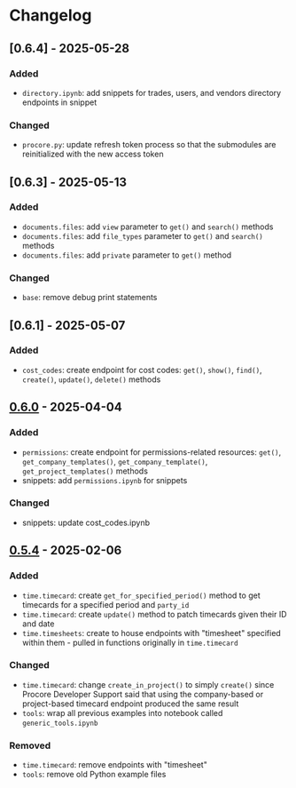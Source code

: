 # Changelog

## [0.6.4] - 2025-05-28

### Added
* `directory.ipynb`: add snippets for trades, users, and vendors directory endpoints in snippet

### Changed
* `procore.py`: update refresh token process so that the submodules are reinitialized with the new access token

## [0.6.3] - 2025-05-13

### Added
* `documents.files`: add `view` parameter to `get()` and `search()` methods
* `documents.files`: add `file_types` parameter to `get()` and `search()` methods
* `documents.files`: add `private` parameter to `get()` method

### Changed
* `base`: remove debug print statements

## [0.6.1] - 2025-05-07

### Added
* `cost_codes`: create endpoint for cost codes: `get()`, `show()`, `find()`, `create()`, `update()`, `delete()` methods

## [0.6.0] - 2025-04-04

### Added
* `permissions`: create endpoint for permissions-related resources: `get()`, `get_company_templates()`, `get_company_template()`, `get_project_templates()` methods
* snippets: add `permissions.ipynb` for snippets

### Changed
* snippets: update cost_codes.ipynb

## [0.5.4] - 2025-02-06

### Added
* `time.timecard`: create `get_for_specified_period()` method to get timecards for a specified period and `party_id`
* `time.timecard`: create `update()` method to patch timecards given their ID and date
* `time.timesheets`: create to house endpoints with "timesheet" specified within them - pulled in functions originally in `time.timecard`

### Changed
* `time.timecard`: change `create_in_project()` to simply `create()` since Procore Developer Support said that using the company-based or project-based timecard endpoint produced the same result
* `tools`: wrap all previous examples into notebook called `generic_tools.ipynb`

### Removed
* `time.timecard`: remove endpoints with "timesheet" 
* `tools`: remove old Python example files

[0.5.4]: https://github.com/rogers-obrien-rad/ProPyCore/releases/tag/v0.5.4
[0.6.0]: https://github.com/rogers-obrien-rad/ProPyCore/releases/tag/v0.6.0